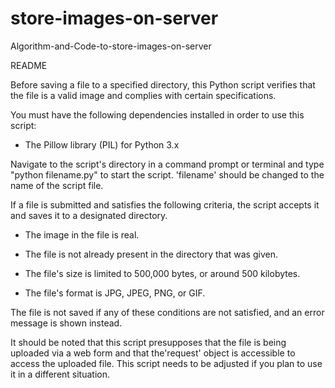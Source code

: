 # store-images-on-server
Algorithm-and-Code-to-store-images-on-server


README

Before saving a file to a specified directory, this Python script verifies that the file is a valid image and complies with certain specifications.

You must have the following dependencies installed in order to use this script:
- The Pillow library (PIL) for Python 3.x

Navigate to the script's directory in a command prompt or terminal and type "python filename.py" to start the script. 'filename' should be changed to the name of the script file.

If a file is submitted and satisfies the following criteria, the script accepts it and saves it to a designated directory.
- The image in the file is real.
- The file is not already present in the directory that was given.
- The file's size is limited to 500,000 bytes, or around 500 kilobytes.

- The file's format is JPG, JPEG, PNG, or GIF.

The file is not saved if any of these conditions are not satisfied, and an error message is shown instead.

It should be noted that this script presupposes that the file is being uploaded via a web form and that the'request' object is accessible to access the uploaded file. This script needs to be adjusted if you plan to use it in a different situation.
